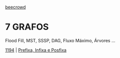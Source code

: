 [beecrowd](https://www.beecrowd.com.br/)

# 7 GRAFOS
Flood Fill, MST, SSSP, DAG, Fluxo Máximo, Árvores ...

[1194](/GRAFOS/1194/) | [Prefixa, Infixa e Posfixa](https://www.beecrowd.com.br/repository/UOJ_1194.html)

